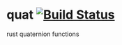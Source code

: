 quat [![Build Status](https://travis-ci.org/nathanfaucett/rs-quat.svg?branch=master)](https://travis-ci.org/nathanfaucett/rs-quat)
=====

rust quaternion functions
